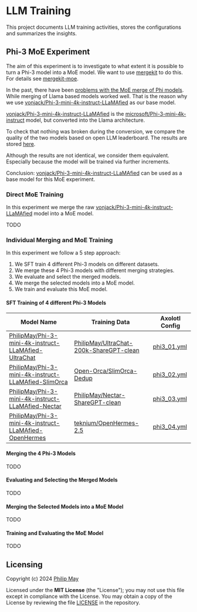 # LLM Training

This project documents LLM training activities, stores the configurations and summarizes the insights.

## Phi-3 MoE Experiment

The aim of this experiment is to investigate to what extent it is possible to turn a Phi-3 model into a MoE model.
We want to use [mergekit](https://github.com/arcee-ai/mergekit) to do this.
For details see [mergekit-moe](https://github.com/arcee-ai/mergekit/blob/main/docs/moe.md).

In the past, there have been [problems with the MoE merge of Phi models](https://github.com/arcee-ai/mergekit/issues/145).
While merging of Llama based models worked well. That is the reason why we use
[vonjack/Phi-3-mini-4k-instruct-LLaMAfied](https://huggingface.co/vonjack/Phi-3-mini-4k-instruct-LLaMAfied)
as our base model.

[vonjack/Phi-3-mini-4k-instruct-LLaMAfied](https://huggingface.co/vonjack/Phi-3-mini-4k-instruct-LLaMAfied) is the
[microsoft/Phi-3-mini-4k-instruct](https://huggingface.co/microsoft/Phi-3-mini-4k-instruct) model,
but converted into the Llama architecture.

To check that nothing was broken during the conversion, we compare the quality of the two models based on open LLM leaderboard.
The results are stored [here](https://github.com/telekom/llm_evaluation_results?tab=readme-ov-file#open-llm-leaderboard-evaluation).

Although the results are not identical, we consider them equivalent.
Especially because the model will be trained via further increments.

Conclusion: [vonjack/Phi-3-mini-4k-instruct-LLaMAfied](https://huggingface.co/vonjack/Phi-3-mini-4k-instruct-LLaMAfied)
can be used as a base model for this MoE experiment.

### Direct MoE Training

In this experiment we merge the raw
[vonjack/Phi-3-mini-4k-instruct-LLaMAfied](https://huggingface.co/vonjack/Phi-3-mini-4k-instruct-LLaMAfied)
model into a MoE model.

TODO

### Individual Merging and MoE Training

In this experiment we follow a 5 step approach:

1. We SFT train 4 different Phi-3 models on different datasets.
2. We merge these 4 Phi-3 models with different merging strategies.
3. We evaluate and select the merged models.
4. We merge the selected models into a MoE model.
5. We train and evaluate this MoE model.

#### SFT Training of 4 different Phi-3 Models

| Model Name    | Training Data | Axolotl Config |
| -------- | ------- | ------- |
| [PhilipMay/Phi-3-mini-4k-instruct-LLaMAfied-UltraChat](https://huggingface.co/PhilipMay/Phi-3-mini-4k-instruct-LLaMAfied-UltraChat)  | [PhilipMay/UltraChat-200k-ShareGPT-clean](https://huggingface.co/datasets/PhilipMay/UltraChat-200k-ShareGPT-clean) | [phi3_01.yml](https://github.com/PhilipMay/llm_training/blob/main/phi_3_training/phi3_01.yml) |
| [PhilipMay/Phi-3-mini-4k-instruct-LLaMAfied-SlimOrca](https://huggingface.co/PhilipMay/Phi-3-mini-4k-instruct-LLaMAfied-SlimOrca) | [Open-Orca/SlimOrca-Dedup](https://huggingface.co/datasets/Open-Orca/SlimOrca-Dedup) | [phi3_02.yml](https://github.com/PhilipMay/llm_training/blob/main/phi_3_training/phi3_02.yml) |
| [PhilipMay/Phi-3-mini-4k-instruct-LLaMAfied-Nectar](https://huggingface.co/PhilipMay/Phi-3-mini-4k-instruct-LLaMAfied-Nectar) | [PhilipMay/Nectar-ShareGPT-clean](https://huggingface.co/datasets/PhilipMay/Nectar-ShareGPT-clean) | [phi3_03.yml](https://github.com/PhilipMay/llm_training/blob/main/phi_3_training/phi3_03.yml) |
| [PhilipMay/Phi-3-mini-4k-instruct-LLaMAfied-OpenHermes](https://huggingface.co/PhilipMay/Phi-3-mini-4k-instruct-LLaMAfied-OpenHermes) | [teknium/OpenHermes-2.5](https://huggingface.co/datasets/teknium/OpenHermes-2.5) | [phi3_04.yml](https://github.com/PhilipMay/llm_training/blob/main/phi_3_training/phi3_04.yml) |

#### Merging the 4 Phi-3 Models

TODO

#### Evaluating and Selecting the Merged Models

TODO

#### Merging the Selected Models into a MoE Model

TODO

#### Training and Evaluating the MoE Model

TODO

## Licensing

Copyright (c) 2024 [Philip May](https://philipmay.org)

Licensed under the **MIT License** (the "License"); you may not use this file except in compliance with the License.
You may obtain a copy of the License by reviewing the file
[LICENSE](https://github.com/PhilipMay/llm_training/blob/main/LICENSE) in the repository.
